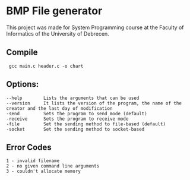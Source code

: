# BMP File generator
This project was made for System Programming course at the Faculty of Informatics of the University of Debrecen.

## Compile
```
 gcc main.c header.c -o chart
```

## Options:
```
--help        Lists the arguments that can be used
--version     It lists the version of the program, the name of the creator and the last day of modification
-send         Sets the program to send mode (default)
-receive      Sets the program to receive mode
-file         Set the sending method to file-based (default)
-socket       Set the sending method to socket-based
```

## Error Codes
```
1 - invalid filename
2 - no given command line arguments
3 - couldn't allocate memory
```